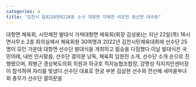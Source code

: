 ```yaml
---
categories: a
title: "김천시 읍8226면8226동 소식 대항면 지례면 어모면 증산면 대곡동"
---
```

대항면 체육회, 시민체전 발대식 가져대항면 체육회(회장 김성용)는 지난 22일(목) 16시 면사무소 2층 회의실에서 체육회원 30여명과 2022년 김천시민체육대회에 선수단 25명이 모인 가운데 대항면 선수단 발대식을 개최하고 필승을 다짐했다.이날 발대식은 국민의례, 내빈 인사말씀, 선수단 결의문 낭독, 체육회 임원진 소개, 선수단 소개 순으로 진행됐으며, 최병근 경상북도의회 의원과 하규호 직지농협조합장, 강명성 직지치안센터장이 참석하여 자리를 빛냈다.선수단 대표로 한궁 부분 김삼현 선수와 전선혜 새마을부녀회 총무가 선수단 결의문을